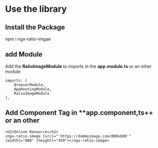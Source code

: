 # Use the library

## Install the Package

npm i ngx-ratio-imgae

## add Module

Add the **RatioImageModule** to imports in the **app.module.ts** or an other module

```
imports: [
	BrowserModule,
	AppRoutingModule,
	RatioImageModule
],
```

## Add Component Tag in **app.component,ts++ or an other  

```
<h2>Online Resource</h2>
<ngx-ratio-image [src]="'https://dummyimage.com/800x600'" [width]="800" [height]="450"></ngx-ratio-image>
```
